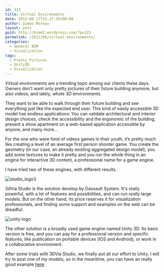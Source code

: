 ```yaml
---
id: 123
title: Virtual Environments
date: 2012-06-17T15:27:35+00:00
author: Simon Moreau
layout: post
guid: http://bim42.wordpress.com/?p=123
permalink: /2012/06/virtual-environments/
categories:
  - General BIM
  - Visualization
tags:
  - Pretty Pictures
  - Unity3D
  - Visualization
---
```

Virtual environments are a trending topic among our clients these days. Owners don't want only pretty pictures of their future building anymore, but also videos, and lately, whole 3D environments.

They want to be able to walk through their future building and see everything just like the expected end user. This kind of easily accessible 3D model has endless applications: You can validate architectural and interior design choices, check the accessibility and the ergonomic of the building, present a show apartment on a web-based application accessible by anyone, and many more&#8230;

For the one who were fond of videos games in their youth, it’s pretty much like creating a level of an average first person shooter game. You create the geometry (in our case, an already existing aggregated design model), you add some textures to make it pretty and you run the whole thing in an engine for interactive 3D content, a professional name for a game engine.

I have tried two of these engines, with different results.

![studio_logo3](http://bim42.com/wp-content/uploads/2012/06/studio_logo3.jpg)

3dVia Studio is the solution develop by Dassault System. It's really powerful, with a lot of features and possibilities, and can run _really_ large models. But on the other hand, its price reserves it for visualization professionals, and finding some support and examples on the web can be dreadful.

![unity-logo](http://bim42.com/wp-content/uploads/2012/06/unity-logo.jpg)

The other solution is a broadly used game engine named Unity 3D. Its basic version is free, and you can pay for a professional version and specific features, like publication on portable devices (IOS and Android), or work in a collaborative environment.

After some trials with 3DVia Studio, we finally put all our effort to Unity. I will try to post one of my models, so in the meantime, you can have an really good example [here](http://www.tetravol.com/tetravol/clients/villamare/ "Villa Mare").